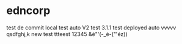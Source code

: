 # edncorp
test de commit local
test auto V2
test 3.1.1
test deployed auto vvvvv
qsdfghj,k
new test ttteest 12345 &é"'(-_è-('"éz))
